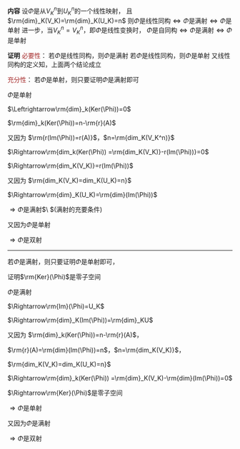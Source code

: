 **内容**
设$\Phi$是从$V_K^n$到$U_K^n$的一个线性映射，
且$\rm{dim}_K(V_K)=\rm{dim}_K(U_K)=n$
则$\Phi$是线性同构$\Leftrightarrow\Phi$是满射$\Leftrightarrow\Phi$是单射
进一步，当$V_K^n=V_K^n$，即$\Phi$是线性变换时，
$\Phi$是自同构$\Leftrightarrow\Phi$是满射$\Leftrightarrow\Phi$是单射

**证明**
<font color=brown>必要性</font>：
若$\Phi$是线性同构，则$\Phi$是满射
若$\Phi$是线性同构，则$\Phi$是单射
又线性同构的定义知，上面两个结论成立

<font color=brown>充分性</font>：
若$\Phi$是单射，则只要证明$\Phi$是满射即可

$\Phi$是单射

$\Leftrightarrow\rm{dim}_k(Ker(\Phi))=0$

$\rm{dim}_k(Ker(\Phi))=n-\rm{r}(A)$

又因为 $\rm{r(Im(\Phi))=r(A)}$，$n=\rm{dim_K(V_K^n)}$

$\Rightarrow\rm{dim_k(Ker(\Phi))
=\rm{dim_K(V_K)}-r(Im(\Phi))}=0$

$\Rightarrow\rm{dim_K(V_K)}=r(Im(\Phi))$

又因为 $\rm{dim_K(V_K)=dim_K(U_K)=n}$

$\Rightarrow\rm{dim}_K(U_K)=\rm{dim}(Im(\Phi))$

$\Rightarrow\Phi$是满射$\ $(满射的充要条件)

又因为$\Phi$是单射

$\Rightarrow\Phi$是双射

---

若$\Phi$是满射，则只要证明$\Phi$是单射即可，

证明$\rm{Ker}(\Phi)$是零子空间

$\Phi$是满射

$\Rightarrow\rm{Im}(\Phi)=U_K$

$\Rightarrow\rm{dim}_K(Im(\Phi))=\rm{dim}_KU$

又因为 $\rm{dim}_k(Ker(\Phi))=n-\rm{r}(A)$，

$\rm{r}(A)=\rm{dim}(Im(\Phi))=n$，$n=\rm{dim_K(V_K)}$，

$\rm{dim_K(V_K)=dim_K(U_K)=n}$

$\Rightarrow\rm{dim}_k(Ker(\Phi))
=\rm{dim}_K(V_K)-\rm{dim}(Im(\Phi))=0$

$\Rightarrow\rm{Ker}(\Phi)$是零子空间

$\Rightarrow\Phi$是单射

又因为$\Phi$是满射

$\Rightarrow\Phi$是双射
